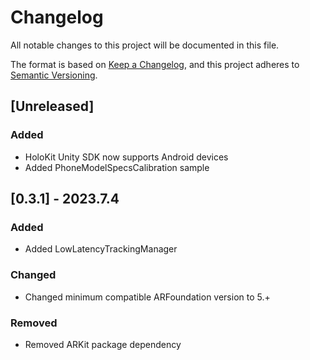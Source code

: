 # Changelog

All notable changes to this project will be documented in this file.

The format is based on [Keep a Changelog](https://keepachangelog.com/en/1.1.0/),
and this project adheres to [Semantic Versioning](https://semver.org/spec/v2.0.0.html).

## [Unreleased]

### Added

- HoloKit Unity SDK now supports Android devices
- Added PhoneModelSpecsCalibration sample

## [0.3.1] - 2023.7.4

### Added

- Added LowLatencyTrackingManager

### Changed

- Changed minimum compatible ARFoundation version to 5.+

### Removed

- Removed ARKit package dependency
